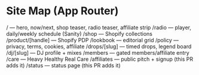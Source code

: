 # Site Map (App Router)

/                 — hero, now/next, shop teaser, radio teaser, affiliate strip
/radio            — player, daily/weekly schedule (Sanity)
/shop             — Shopify collections
/product/[handle] — Shopify PDP
/lookbook         — editorial grid
/policy           — privacy, terms, cookies, affiliate
/drops/[slug]     — timed drops, legend board
/dj/[slug]        — DJ profile + mixes
/members          — gated members/affiliate entry
/care             — Heavy Healthy Real Care
/affiliates       — public pitch + signup (this PR adds it)
/status           — status page (this PR adds it)
